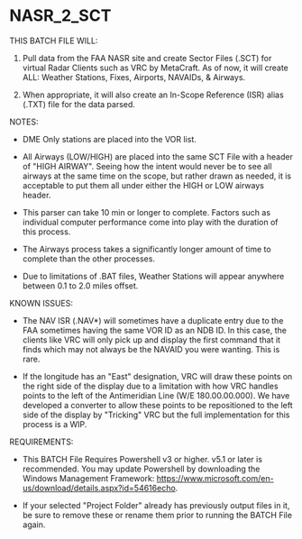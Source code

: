 # NASR_2_SCT
THIS BATCH FILE WILL:

1) Pull data from the FAA NASR site and create Sector
   Files (.SCT) for virtual Radar Clients such as
   VRC by MetaCraft. As of now, it will create ALL: Weather Stations, Fixes, Airports, NAVAIDs, & Airways.

2) When appropriate, it will also create an In-Scope
   Reference (ISR) alias (.TXT) file for the data parsed.


NOTES:

 - DME Only stations are placed into the VOR list.

 - All Airways (LOW/HIGH) are placed into the same
   SCT File with a header of "HIGH AIRWAY".
   Seeing how the intent would never be to
   see all airways at the same time on the scope, but
   rather drawn as needed, it is acceptable to put
   them all under either the HIGH or LOW airways header.

 - This parser can take 10 min or longer to complete.
   Factors such as individual computer performance
   come into play with the duration of this process.

 - The Airways process takes a significantly longer
   amount of time to complete than the other processes.

 - Due to limitations of .BAT files, Weather Stations will appear
   anywhere between 0.1 to 2.0 miles offset.


KNOWN ISSUES:

 - The NAV ISR (.NAV*) will sometimes have a duplicate entry
   due to the FAA sometimes having the same VOR ID as an NDB ID.
   In this case, the clients like VRC will only pick up and
   display the first command that it finds which may not always be
   the NAVAID you were wanting. This is rare.
   
 - If the longitude has an "East" designation, VRC will draw these
   points on the right side of the display due to a limitation with
   how VRC handles points to the left of the Antimeridian Line (W/E 180.00.00.000).
   We have developed a converter to allow these points to be
   repositioned to the left side of the display by "Tricking" VRC
   but the full implementation for this process is a WIP.


REQUIREMENTS:

 - This BATCH File Requires Powershell v3 or higher. v5.1 or later is recommended.
   You may update Powershell by downloading the Windows Management Framework:
   https://www.microsoft.com/en-us/download/details.aspx?id=54616echo.

 - If your selected "Project Folder" already has previously
   output files in it, be sure to remove these or rename
   them prior to running the BATCH File again.

